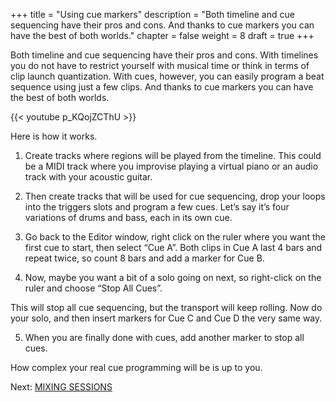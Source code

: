 +++
title = "Using cue markers"
description = "Both timeline and cue sequencing have their pros and cons. And thanks to cue markers you can have the best of both worlds."
chapter = false
weight = 8
draft = true
+++

Both timeline and cue sequencing have their pros and cons. With timelines you do not have to restrict yourself with musical time or think in terms of clip launch quantization. With cues, however, you can easily program a beat sequence using just a few clips. And thanks to cue markers you can have the best of both worlds.

{{< youtube p_KQojZCThU >}}

Here is how it works.

1. Create tracks where regions will be played from the timeline. This could be a MIDI track where you improvise playing a virtual piano or an audio track with your acoustic guitar.

<!-- FIXME SCREENSHOT -->

2. Then create tracks that will be used for cue sequencing, drop your loops into the triggers slots and program a few cues. Let’s say it’s four variations of drums and bass, each in its own cue.

<!-- FIXME SCREENSHOT -->

3. Go back to the Editor window, right click on the ruler where you want the first cue to start, then select “Cue A”. Both clips in Cue A last 4 bars and repeat twice, so count 8 bars and add a marker for Cue B.

<!-- FIXME SCREENSHOT -->

4. Now, maybe you want a bit of a solo going on next, so right-click on the ruler and choose “Stop All Cues”.

<!-- FIXME SCREENSHOT -->

This will stop all cue sequencing, but the transport will keep rolling. Now do your solo, and then insert markers for Cue C and Cue D the very same way.

<!-- FIXME SCREENSHOT -->

5. When you are finally done with cues, add another marker to stop all cues.

<!-- FIXME SCREENSHOT -->

How complex your real cue programming will be is up to you.

Next: [MIXING SESSIONS](../../mixing-sessions/)
